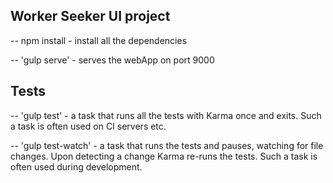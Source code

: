 ## Worker Seeker UI project

-- npm install - install all the dependencies

-- 'gulp serve' - serves the webApp on port 9000

## Tests
-- 'gulp test' - a task that runs all the tests with Karma once and exits. Such a task is often used on CI servers etc.

-- 'gulp test-watch' - a task that runs the tests and pauses, watching for file changes. Upon detecting a change Karma re-runs the tests. Such a task is often used during development.
